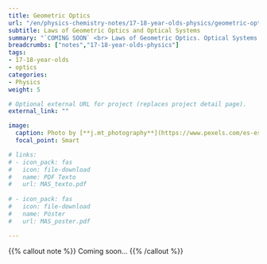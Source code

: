 ```yaml
---
title: Geometric Optics
url: "/en/physics-chemistry-notes/17-18-year-olds-physics/geometric-optics"
subtitle: Laws of Geometric Optics and Optical Systems
summary: "`COMING SOON` <br> Laws of Geometric Optics. Optical Systems. The Human Eye. Optical Instruments."
breadcrumbs: ["notes","17-18-year-olds-physics"]
tags:
- 17-18-year-olds
- optics
categories:
- Physics
weight: 5

# Optional external URL for project (replaces project detail page).
external_link: ""

image:
  caption: Photo by [**j.mt_photography**](https://www.pexels.com/es-es/@j-mt_photography-628996) on [Pexels](https://www.pexels.com/es-es/)
  focal_point: Smart

# links:
# - icon_pack: fas
#   icon: file-download
#   name: PDF Texto
#   url: MAS_texto.pdf
  
# - icon_pack: fas
#   icon: file-download
#   name: Póster
#   url: MAS_poster.pdf

---
```


{{% callout note %}}
Coming soon...
{{% /callout %}}
